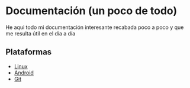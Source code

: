 # Documentación (un poco de todo)
He aqui todo mi documentación interesante recabada poco a poco y que me resulta útil en el día a día

## Plataformas
* [Linux](linux.md)
* [Android](android.md)
* [Git](git.md)
